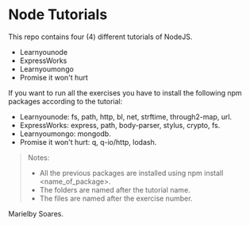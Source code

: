 # Node Tutorials

This repo contains four (4) different tutorials of NodeJS.

- Learnyounode
- ExpressWorks
- Learnyoumongo
- Promise it won't hurt

If you want to run all the exercises you have to install the following npm packages according to the tutorial:

- Learnyounode: fs, path, http, bl, net, strftime, through2-map, url.
- ExpressWorks: express, path, body-parser, stylus, crypto, fs.
- Learnyoumongo: mongodb.
- Promise it won't hurt: q, q-io/http, lodash.

> Notes: 
> -  All the previous packages are installed using npm install <name_of_package>.
> - The folders are named after the tutorial name.
> - The files are named after the exercise number.

Marielby Soares.
